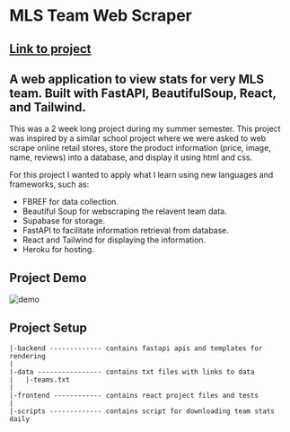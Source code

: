 # MLS Team Web Scraper

## [Link to project](https://mls-stats-d16be4fe78c0.herokuapp.com/)

## A web application to view stats for very MLS team. Built with FastAPI, BeautifulSoup, React, and Tailwind.

This was a 2 week long project during my summer semester. This project was inspired by a similar school project where we were asked to web scrape online retail stores, store the product information (price, image, name, reviews) into a database, and display it using html and css.

For this project I wanted to apply what I learn using new languages and frameworks, such as:

* FBREF for data collection.
* Beautiful Soup for webscraping the relavent team data.
* Supabase for storage.
* FastAPI to facilitate information retrieval from database.
* React and Tailwind for displaying the information.
* Heroku for hosting.

## Project Demo
![demo](https://i.imgur.com/uijvuvV.gif)

## Project Setup

```
|-backend ------------- contains fastapi apis and templates for rendering
|
|-data ---------------- contains txt files with links to data
|   |-teams.txt
|
|-frontend ------------ contains react project files and tests
|
|-scripts ------------- contains script for downloading team stats daily
```
